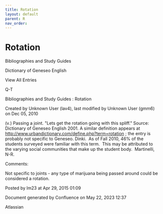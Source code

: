 ```yaml
---
title: Rotation
layout: default
parent: R
nav_order:
---
```


# Rotation

Bibliographies and Study Guides

Dictionary of Geneseo English

View All Entries

Q-T

Bibliographies and Study Guides : Rotation

Created by  Unknown User (lav4), last modified by  Unknown User (gmm6) on Dec 05, 2010

(v.) Passing a joint. &quot;Lets get the rotation going with this spliff.&quot; Source: Dictionary of Geneseo English 2001. A similar definition appears at http://www.urbandictionary.com/define.php?term=rotation ; the entry is probably not specific to Geneseo. Dinki.  As of Fall 2010, 46% of the students surveyed were familiar with this term.  This may be attributed to the varying social communities that make up the student body.  Martinelli, N-R.

Comments:

Not specific to joints - any type of marijuana being passed around could be considered a rotation.

Posted by lm23 at Apr 29, 2015 01:09

Document generated by Confluence on May 22, 2023 12:37

Atlassian
